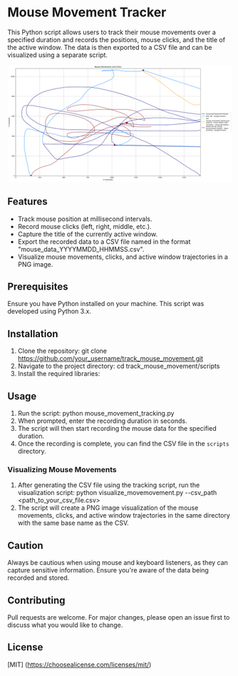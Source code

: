 # Mouse Movement Tracker
This Python script allows users to track their mouse movements over a specified duration and records the positions, mouse clicks, and the title of the active window. The data is then exported to a CSV file and can be visualized using a separate script.

![Mouse Movement Visualization](output/mouse_data_20231006_115516.png)


## Features
- Track mouse position at millisecond intervals.
- Record mouse clicks (left, right, middle, etc.).
- Capture the title of the currently active window.
- Export the recorded data to a CSV file named in the format "mouse_data_YYYYMMDD_HHMMSS.csv".
- Visualize mouse movements, clicks, and active window trajectories in a PNG image.

## Prerequisites
Ensure you have Python installed on your machine. This script was developed using Python 3.x.

## Installation
1. Clone the repository:
git clone https://github.com/your_username/track_mouse_movement.git
2. Navigate to the project directory:
cd track_mouse_movement/scripts
3. Install the required libraries:

## Usage
1. Run the script:
python mouse_movement_tracking.py
2. When prompted, enter the recording duration in seconds.
3. The script will then start recording the mouse data for the specified duration.
4. Once the recording is complete, you can find the CSV file in the `scripts` directory.

### Visualizing Mouse Movements
1. After generating the CSV file using the tracking script, run the visualization script:
python visualize_movemovement.py --csv_path <path_to_your_csv_file.csv>
2. The script will create a PNG image visualization of the mouse movements, clicks, and active window trajectories in the same directory with the same base name as the CSV.

## Caution
Always be cautious when using mouse and keyboard listeners, as they can capture sensitive information. Ensure you're aware of the data being recorded and stored.

## Contributing
Pull requests are welcome. For major changes, please open an issue first to discuss what you would like to change.

## License
[MIT] (https://choosealicense.com/licenses/mit/)
